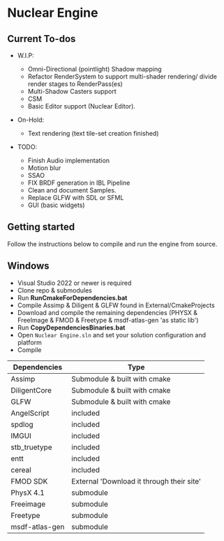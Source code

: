 # Nuclear Engine

## Current To-dos 
  - W.I.P:
    - Omni-Directional (pointlight) Shadow mapping
    - Refactor RenderSystem to support multi-shader rendering/ divide render stages to RenderPass(es)
	- Multi-Shadow Casters support
    - CSM
	- Basic Editor support (Nuclear Editor).

  - On-Hold:
    - Text rendering (text tile-set creation finished)

  - TODO:
    - Finish Audio implementation
	- Motion blur
	- SSAO
	- FIX BRDF generation in IBL Pipeline
	- Clean and document Samples.
	- Replace GLFW with SDL or SFML
	- GUI (basic widgets)
	
## Getting started

Follow the instructions below to compile and run the engine from source.

## Windows

* Visual Studio 2022 or newer is required
* Clone repo & submodules
* Run **RunCmakeForDependencies.bat**
* Compile Assimp & Diligent & GLFW found in External/CmakeProjects
* Download and compile the remaining dependencies (PHYSX & FreeImage & FMOD & Freetype & msdf-atlas-gen 'as static lib')
* Run **CopyDependenciesBinaries.bat**
* Open `Nuclear Engine.sln` and set your solution configuration and platform
* Compile 


| Dependencies | Type |
| ------ | ------ |
| Assimp | Submodule & built with cmake |
| DiligentCore | Submodule & built with cmake |
| GLFW | Submodule & built with cmake |
| AngelScript | included |
| spdlog | included |
| IMGUI | included |
| stb_truetype | included |
| entt | included |
| cereal | included |
| FMOD SDK | External 'Download it through their site' |
| PhysX 4.1 | submodule |
| Freeimage | submodule |
| Freetype | submodule |
| msdf-atlas-gen | submodule |
